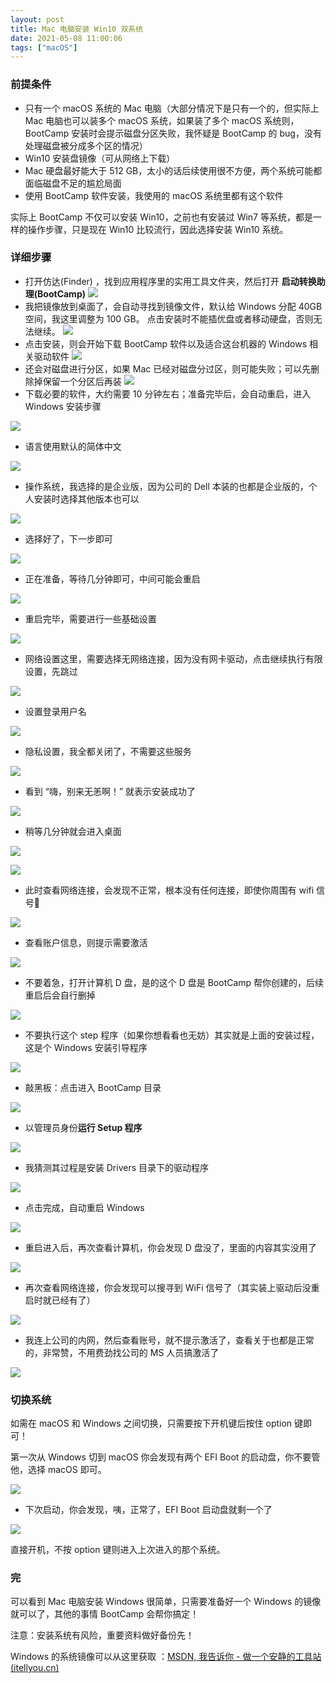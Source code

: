 ```yaml
---
layout: post
title: Mac 电脑安装 Win10 双系统
date: 2021-05-08 11:00:06
tags: ["macOS"]
---
```


### 前提条件

- 只有一个 macOS 系统的 Mac 电脑（大部分情况下是只有一个的，但实际上 Mac 电脑也可以装多个 macOS 系统，如果装了多个 macOS 系统则，BootCamp 安装时会提示磁盘分区失败，我怀疑是 BootCamp 的 bug，没有处理磁盘被分成多个区的情况）
- Win10 安装盘镜像（可从网络上下载）
- Mac 硬盘最好能大于 512 GB，太小的话后续使用很不方便，两个系统可能都面临磁盘不足的尴尬局面
- 使用 BootCamp 软件安装，我使用的 macOS 系统里都有这个软件

实际上 BootCamp 不仅可以安装 Win10，之前也有安装过 Win7 等系统，都是一样的操作步骤，只是现在 Win10 比较流行，因此选择安装 Win10 系统。

<!--more-->

### 详细步骤

- 打开仿达(Finder) ，找到应用程序里的实用工具文件夹，然后打开 **启动转换助理(BootCamp)** 
![](/images/202105/bootcamp-win10/1.jpg)
- 我把镜像放到桌面了，会自动寻找到镜像文件，默认给 Windows 分配 40GB 空间，我这里调整为 100 GB。
点击安装时不能插优盘或者移动硬盘，否则无法继续。
![](/images/202105/bootcamp-win10/2.jpg)
- 点击安装，则会开始下载 BootCamp 软件以及适合这台机器的 Windows 相关驱动软件
![](/images/202105/bootcamp-win10/3.jpg)
- 还会对磁盘进行分区，如果 Mac 已经对磁盘分过区，则可能失败；可以先删除掉保留一个分区后再装
![](/images/202105/bootcamp-win10/4.jpg)
- 下载必要的软件，大约需要 10 分钟左右；准备完毕后，会自动重启，进入 Windows 安装步骤

![](/images/202105/bootcamp-win10/5.jpg)

- 语言使用默认的简体中文

![](/images/202105/bootcamp-win10/6.jpg)

- 操作系统，我选择的是企业版，因为公司的 Dell 本装的也都是企业版的，个人安装时选择其他版本也可以

![](/images/202105/bootcamp-win10/7.jpg)

- 选择好了，下一步即可

![](/images/202105/bootcamp-win10/8.jpg)

- 正在准备，等待几分钟即可，中间可能会重启

![](/images/202105/bootcamp-win10/9.jpg)

- 重启完毕，需要进行一些基础设置

![](/images/202105/bootcamp-win10/10.jpg)

- 网络设置这里，需要选择无网络连接，因为没有网卡驱动，点击继续执行有限设置，先跳过

![](/images/202105/bootcamp-win10/11.jpg)

- 设置登录用户名

![](/images/202105/bootcamp-win10/12.jpg)

- 隐私设置，我全都关闭了，不需要这些服务

![](/images/202105/bootcamp-win10/13.jpg)

- 看到  “嗨，别来无恙啊！” 就表示安装成功了

![](/images/202105/bootcamp-win10/14.jpg)

- 稍等几分钟就会进入桌面

![](/images/202105/bootcamp-win10/15.jpg)

![](/images/202105/bootcamp-win10/16.jpg)

- 此时查看网络连接，会发现不正常，根本没有任何连接，即使你周围有 wifi 信号📶

![](/images/202105/bootcamp-win10/17.jpg)

- 查看账户信息，则提示需要激活

![](/images/202105/bootcamp-win10/18.jpg)

- 不要着急，打开计算机 D 盘，是的这个 D 盘是 BootCamp 帮你创建的，后续重启后会自行删掉

![](/images/202105/bootcamp-win10/19.jpg)

- 不要执行这个 step 程序（如果你想看看也无妨）其实就是上面的安装过程，这是个 Windows 安装引导程序

![](/images/202105/bootcamp-win10/20.jpg)

- 敲黑板：点击进入 BootCamp 目录

![](/images/202105/bootcamp-win10/21.jpg)

- 以管理员身份**运行 Setup 程序**

![](/images/202105/bootcamp-win10/22.jpg)

- 我猜测其过程是安装 Drivers 目录下的驱动程序

![](/images/202105/bootcamp-win10/23.jpg)

- 点击完成，自动重启 Windows

![](/images/202105/bootcamp-win10/24.jpg)

- 重启进入后，再次查看计算机，你会发现 D 盘没了，里面的内容其实没用了

![](/images/202105/bootcamp-win10/25.jpg)

- 再次查看网络连接，你会发现可以搜寻到 WiFi 信号了（其实装上驱动后没重启时就已经有了）

![](/images/202105/bootcamp-win10/26.jpg)

- 我连上公司的内网，然后查看账号，就不提示激活了，查看关于也都是正常的，非常赞，不用费劲找公司的 MS 人员搞激活了

![](/images/202105/bootcamp-win10/27.jpg)

### 切换系统

如需在 macOS 和 Windows 之间切换，只需要按下开机键后按住 option 键即可！

第一次从 Windows 切到 macOS 你会发现有两个 EFI Boot 的启动盘，你不要管他，选择 macOS 即可。

![](/images/202105/bootcamp-win10/28.jpg)

- 下次启动，你会发现，咦，正常了，EFI Boot 启动盘就剩一个了

![](/images/202105/bootcamp-win10/29.jpg)

直接开机，不按 option 键则进入上次进入的那个系统。

### 完

可以看到 Mac 电脑安装 Windows 很简单，只需要准备好一个 Windows 的镜像就可以了，其他的事情 BootCamp 会帮你搞定！

注意：安装系统有风险，重要资料做好备份先！

Windows 的系统镜像可以从这里获取 ：[MSDN, 我告诉你 - 做一个安静的工具站 (itellyou.cn)](https://msdn.itellyou.cn/)

